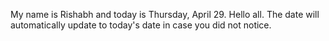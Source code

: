 My name is Rishabh and today is Thursday, April 29. Hello all. The date will automatically update to today's date in case you did not notice.
